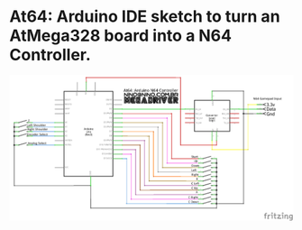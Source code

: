 # At64: Arduino IDE sketch to turn an AtMega328 board into a N64 Controller.
  

![At64 Schematic](https://raw.githubusercontent.com/ninomegadriver/At64/main/At64_Schematic.png)
